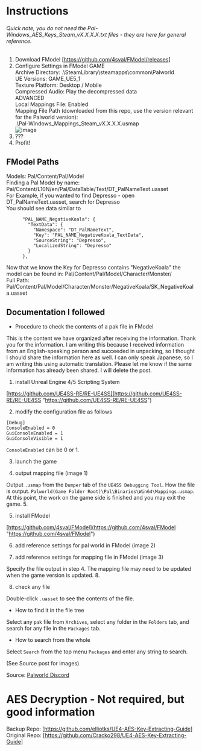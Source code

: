 # Instructions
###### Quick note, you do not need the Pal-Windows_AES_Keys_Steam_vX.X.X.X.txt files - they are here for general reference. 
1. Download FModel [https://github.com/4sval/FModel/releases]
2. Configure Settings in FModel
GAME  
Archive Directory: .\SteamLibrary\steamapps\common\Palworld  
UE Versions: GAME_UE5_1  
Texture Platform: Desktop / Mobile  
Compressed Audio: Play the decompressed data  
ADVANCED  
Local Mappings File: Enabled  
Mapping File Path (downloaded from this repo, use the version relevant for the Palworld version):   
.\Pal-Windows_Mappings_Steam_vX.X.X.X.usmap  
![image](https://github.com/elliotks/Palworld-FModel/assets/10646544/cb09bdc2-a166-4344-b59b-dccb24ff1a2a)
3. ???
4. Profit!

## FModel Paths
Models: Pal/Content/Pal/Model  
Finding a Pal Model by name: Pal/Content/L10N/en/Pal/DataTable/Text/DT_PalNameText.uasset  
For Example, if you wanted to find Depresso - open DT_PalNameText.uasset, search for Depresso  
You should see data similar to  
```
      "PAL_NAME_NegativeKoala": {
        "TextData": {
          "Namespace": "DT_PalNameText",
          "Key": "PAL_NAME_NegativeKoala_TextData",
          "SourceString": "Depresso",
          "LocalizedString": "Depresso"
        }
      },
```
Now that we know the Key for Depresso contains "NegativeKoala" the model can be found in: Pal/Content/Pal/Model/Character/Monster/  
Full Path: Pal/Content/Pal/Model/Character/Monster/NegativeKoala/SK_NegativeKoala.uasset  


## Documentation I followed
-   Procedure to check the contents of a pak file in FModel

This is the content we have organized after receiving the information. Thank you for the information. I am writing this because I received information from an English\-speaking person and succeeded in unpacking, so I thought I should share the information here as well. I can only speak Japanese, so I am writing this using automatic translation. Please let me know if the same information has already been shared. I will delete the post.

1.  install Unreal Engine 4/5 Scripting System

[https://github.com/UE4SS-RE/RE-UE4SS](https://github.com/UE4SS-RE/RE-UE4SS "https://github.com/UE4SS-RE/RE-UE4SS")

2.  modify the configuration file as follows

```
[Debug]
ConsoleEnabled = 0
GuiConsoleEnabled = 1
GuiConsoleVisible = 1
```

`ConsoleEnabled` can be 0 or 1.

3.  launch the game

4.  output mapping file (image 1)

Output `.usmap` from the `Dumper` tab of the `UE4SS Debugging Tool`. How the file is output. `Palworld(Game Folder Root)\Pal\Binaries\Win64\Mappings.usmap`. At this point, the work on the game side is finished and you may exit the game. 5.

5.  install FModel

[https://github.com/4sval/FModel](https://github.com/4sval/FModel "https://github.com/4sval/FModel")

6.  add reference settings for pal world in FModel (image 2)

7.  add reference settings for mapping file in FModel (image 3)

Specify the file output in step 4. The mapping file may need to be updated when the game version is updated. 8.

8.  check any file

Double\-click `.uasset` to see the contents of the file.

-   How to find it in the file tree

Select any `pak` file from `Archives`, select any folder in the `Folders` tab, and search for any file in the `Packages` tab.

-   How to search from the whole

Select `Search` from the top menu `Packages` and enter any string to search.

(See Source post for images)

Source: [Palworld Discord](https://discord.com/channels/505994577942151180/1196354583040118824/1198468327308271698)

# AES Decryption - Not required, but good information
Backup Repo: [https://github.com/elliotks/UE4-AES-Key-Extracting-Guide] 
Original Repo: [https://github.com/Cracko298/UE4-AES-Key-Extracting-Guide]
